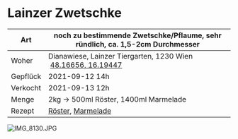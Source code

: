 # Lainzer Zwetschke

| Art      | noch zu bestimmende Zwetschke/Pflaume, sehr ründlich, ca. 1,5-2cm Durchmesser                                                              |
| -------- | ------------------------------------------------------------------------------------------------------------------------------------------ |
| Woher    | Dianawiese, Lainzer Tiergarten, 1230 Wien<br/> [48.16656, 16.19447](https://goo.gl/maps/evqjxrCt1w3ob8rf7)                                 |
| Gepflück | 2021-09-12 14h                                                                                                                             |
| Verkocht | 2021-09-13 12h                                                                                                                             |
| Menge    | 2kg -> 500ml Röster, 1400ml Marmelade                                                                                                      |
| Rezept   | [Röster](https://www.gutekueche.at/zwetschkenroester-rezept-1355), [Marmelade](https://www.gutekueche.at/zwetschkenmarmelade-rezept-42578) |

![IMG_8130.JPG](/Users/florian/Documents/Hardware_Projekte/2021_fruchtzwerg/20210911_griachal/IMG_8130.JPG)
